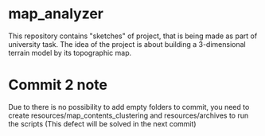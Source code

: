 # map_analyzer
This repository contains "sketches" of project, that is being made as part of university task. The idea of the project is about building a 3-dimensional terrain model by its topographic map. 

# Commit 2 note
Due to there is no possibility to add empty folders to commit, you need to create resources/map_contents_clustering and resources/archives to run the scripts (This defect will be solved in the next commit)
